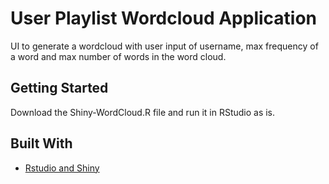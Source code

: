 # User Playlist Wordcloud Application

UI to generate a wordcloud with user input of username, max frequency of a word and max number of words in the word cloud.

## Getting Started
Download the Shiny-WordCloud.R file and run it in RStudio as is.

## Built With

* [Rstudio and Shiny](https://www.rstudio.com/)

